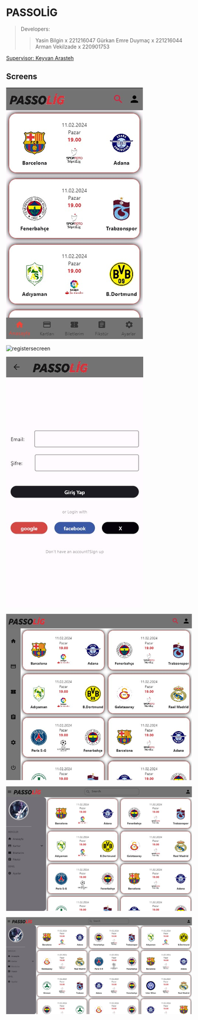 # PASSOLİG

>Developers:
>>Yasin Bilgin x 221216047
>>Gürkan Emre Duymaç x 221216044
>>Arman Vekilzade x 220901753

[Supervisor: Keyvan Arasteh](https://github.com/keyvanarasteh)

## Screens

![homesecreen](assets/images/home_screen.jpg)

![registersecreen](assets/images/register_screen.jpg)

![loginsecreen](assets/images/login_screen.jpg)

![responsivesecreen](assets/images/home_screen_tablet.jpg)

![responsivesecreen](assets/images/home_screen_desktop.jpg)

![responsivesecreen](assets/images/home_screen_large.jpg)
  
